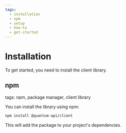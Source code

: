 ```yaml
---
tags:
  - installation
  - npm
  - setup
  - how-to
  - get-started
---
```

# Installation

To get started, you need to install the client library.

## npm
tags: npm, package manager, client library

You can install the library using npm:

```bash
npm install @quantum-api/client
```

This will add the package to your project's dependencies.
